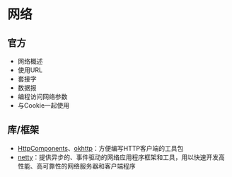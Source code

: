 #   网络

##  官方
-   网络概述
-   使用URL
-   套接字
-   数据报
-   编程访问网络参数
-   与Cookie一起使用

##  库/框架
-   [HttpComponents](../../../p1/apache/README.md)、[okhttp](https://square.github.io/okhttp/)：方便编写HTTP客户端的工具包
-   [netty](../../../p1/netty/README.md)：提供异步的、事件驱动的网络应用程序框架和工具，用以快速开发高性能、高可靠性的网络服务器和客户端程序